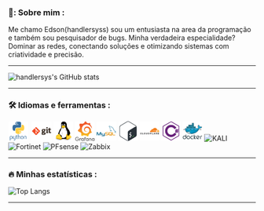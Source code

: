 ### 💫: Sobre mim :
Me chamo Edson(handlersyss) sou um entusiasta na area da programação e também sou pesquisador de bugs. Minha verdadeira especialidade? Dominar as redes, conectando soluções e otimizando sistemas com criatividade e precisão. 

---

![handlersys's GitHub stats](https://github-readme-stats.vercel.app/api?username=handlersyss&show_icons=true&theme=radical)

---

### :hammer_and_wrench: Idiomas e ferramentas :

<div>
  <img src="https://github.com/devicons/devicon/blob/master/icons/python/python-original-wordmark.svg" title="Python" alt="Python" width="40" height="40"/>&nbsp;
  <img src="https://github.com/devicons/devicon/blob/master/icons/git/git-original-wordmark.svg" title="Git" **alt="Git" width="40" height="40"/>
  <img src="https://github.com/devicons/devicon/blob/master/icons/linux/linux-original.svg" title="LINUX" **alt="Linux" width="40" height="40"/>
  <img src="https://github.com/devicons/devicon/blob/master/icons/grafana/grafana-original-wordmark.svg" title="Grafana" **alt="Grafana" width="40" height="40"/>
  <img src="https://github.com/devicons/devicon/blob/master/icons/mysql/mysql-original-wordmark.svg" title="SQL" **alt="SQL" width="40" height="40"/>
  <img src="https://github.com/devicons/devicon/blob/master/icons/bash/bash-original.svg" title="bash" **alt="bash" width="40" height="40"/>
  <img src="https://github.com/devicons/devicon/blob/master/icons/cloudflare/cloudflare-original-wordmark.svg" title="CloudFlare" **alt="bash" width="40" height="40"/>
  <img src="https://github.com/devicons/devicon/blob/master/icons/csharp/csharp-line.svg" title="C#" **alt="C#" width="40" heigth="40"/>
  <img src="https://github.com/devicons/devicon/blob/master/icons/docker/docker-original-wordmark.svg" title="Docker" **alt="Docker" width="40" heigth="40"/>
  <img src="https://github.com/tandpfun/skill-icons/blob/main/icons/Kali-Dark.svg" title="KALI" **alt="KALI" width="40" heigth="40"/>
  <img src="https://www.fortinet.com/content/dam/fortinet/images/general/fortinet-logo.svg" title="Fortinet" **alt="Fortinet" width="100" heigth="100"/>
  <img src="https://imgs.search.brave.com/LPlSMGK0geLw4AFejHr1L4pZJ2aIMpK5C2rDvhki--g/rs:fit:500:0:0:0/g:ce/aHR0cHM6Ly9tZWRp/YS5saWNkbi5jb20v/ZG1zL2ltYWdlL0Q0/RDEyQVFGa3ZnS2Np/cE94Z1EvYXJ0aWNs/ZS1jb3Zlcl9pbWFn/ZS1zaHJpbmtfNzIw/XzEyODAvMC8xNzAz/Njg4NzU5ODM3P2U9/MjE0NzQ4MzY0NyZ2/PWJldGEmdD00d2VK/NkJEbVUwZFFjeU1B/MThNVFVaa09sRGRi/MHZ0ZEVXaTJzMDVI/OEpV.jpeg" title="PFsense" **alt="PFsense" width="100" heigth="100"/>
  <img src="https://imgs.search.brave.com/GL7gpxdI0ckAfSQ-7hDj8KTgfbexINy2Xxe54gDrGgU/rs:fit:500:0:0:0/g:ce/aHR0cHM6Ly9ibG9n/Z2VyLmdvb2dsZXVz/ZXJjb250ZW50LmNv/bS9pbWcvYi9SMjl2/WjJ4bC9BVnZYc0Vo/QmYweHZVYXRtaWNn/R1VBcHZ6Rmc3N1Ax/M0FWckd6dUNqMm1G/OGNwYnBXRWhGMVBH/N3o5dmxWOHVkMzBZ/UzRPZWpDSTBab1hO/bEJrNXVSNWFSRWx5/TU56RGhBTEw4OWtI/alhyRVpyVVFmYlpj/bDI4ZGVYTl83eVlz/T2lPdlBoaGpDQzVa/ZlY4aHkzUVUvczE2/MDAvemFiYml4LnBu/Zw" title="Zabbix" **alt="Zabbix" width="60" heigth="60"/>
</div>

---

### :fire: Minhas estatísticas :

![Top Langs](https://github-readme-stats.vercel.app/api/top-langs/?username=handlersyss&langs_count=8&?v=4)

---

